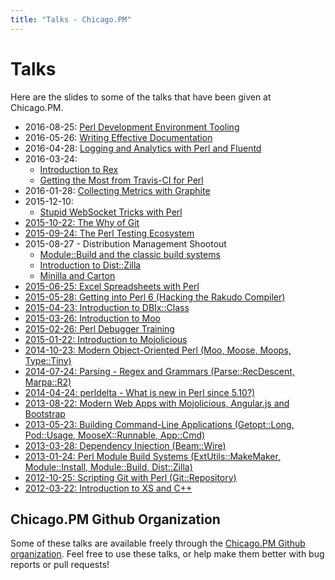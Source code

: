 ```yaml
---
title: "Talks - Chicago.PM"
---
```


# Talks

Here are the slides to some of the talks that have been given at Chicago.PM.

* 2016-08-25: [Perl Development
  Environment Tooling](http://www.slideshare.net/cromedome/perl-development-environment-tooling)
* 2016-05-26: [Writing Effective Documentation](http://preaction.github.io/Effective-Documentation/)
* 2016-04-28: [Logging and Analytics with Perl and Fluentd](http://www.slideshare.net/cromedome/logging-with-perl-and-fluentd)
* 2016-03-24:
    * [Introduction to Rex](http://preaction.github.io/Introduction-to-Rex/)
    * [Getting the Most from Travis-CI for Perl](http://preaction.github.io/Getting-The-Most-From-Travis-CI-For-Perl/)
* 2016-01-28: [Collecting Metrics with Graphite](http://preaction.github.io/Collecting-Metrics-With-Graphite)
* 2015-12-10:
    * [Stupid WebSocket Tricks with Perl](http://preaction.github.io/Stupid-Websocket-Tricks-With-Perl)
* [2015-10-22: The Why of Git](http://preaction.github.io/The-Why-of-Git/)
* [2015-09-24: The Perl Testing Ecosystem](http://kablamo.org/slides-perl-testing/)
* 2015-08-27 - Distribution Management Shootout
    * [Module::Build and the classic build systems](http://jberger.github.io/ModuleBuildPresentation/)
    * [Introduction to Dist::Zilla](http://preaction.github.io/Introduction-to-Dist-Zilla/)
    * [Minilla and Carton](http://kablamo.org/slides-first-cpan-module/)
* [2015-06-25: Excel Spreadsheets with Perl](excel-spreadsheets-with-perl.pdf)
* [2015-05-28: Getting into Perl 6 (Hacking the Rakudo Compiler)](https://docs.google.com/presentation/d/1JVJfNlCQL7crJytbKsdlf7Jw4c4dMScjogHLkZuOwcs/edit#slide=id.p)
* [2015-04-23: Introduction to DBIx::Class](http://preaction.github.io/Introduction-to-DBIx-Class)
* [2015-03-26: Introduction to Moo](http://kablamo.org/slides-2014-ddg-intro-to-moo/#/)
* [2015-02-26: Perl Debugger Training](perl-debugger-training.pdf)
* [2015-01-22: Introduction to Mojolicious](http://jberger.github.io/MojoliciousIntroduction)
* [2014-10-23: Modern Object-Oriented Perl (Moo, Moose, Moops, Type::Tiny)](http://chicago.pm.org/Object-Oriented)
* [2014-07-24: Parsing - Regex and Grammars (Parse::RecDescent, Marpa::R2)](http://chicago.pm.org/Parsing-Regex-Grammars)
* [2014-04-24: perldelta - What is new in Perl since 5.10?)](http://chicago.pm.org/perldelta)
* [2013-08-22: Modern Web Apps with Mojolicious, Angular.js and Bootstrap](http://preaction.github.io/Perl/Mojo-Angular.html)
* [2013-05-23: Building Command-Line Applications (Getopt::Long, Pod::Usage, MooseX::Runnable, App::Cmd)](http://chicago.pm.org/Command-Line-Apps)
* [2013-03-28: Dependency Injection (Beam::Wire)](http://preaction.github.io/Perl/Dependency-Injection.html)
* [2013-01-24: Perl Module Build Systems (ExtUtils::MakeMaker, Module::Install, Module::Build, Dist::Zilla)](http://preaction.github.io/Perl/Compare-Building-Modules.html)
* [2012-10-25: Scripting Git with Perl (Git::Repository)](http://preaction.github.io/Perl/Scripting-Git.html)
* [2012-03-22: Introduction to XS and C++](http://preaction.github.io/Perl/Intro-XS-CXX.html)

## Chicago.PM Github Organization

Some of these talks are available freely through the [Chicago.PM Github
organization](https://github.com/chicagopm). Feel free to use these talks, or
help make them better with bug reports or pull requests!
